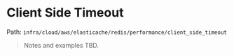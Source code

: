 # Client Side Timeout

Path: `infra/cloud/aws/elasticache/redis/performance/client_side_timeout`

> Notes and examples TBD.
